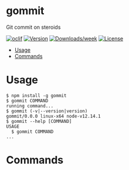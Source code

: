 gommit
======

Git commit on steroids

[![oclif](https://img.shields.io/badge/cli-oclif-brightgreen.svg)](https://oclif.io)
[![Version](https://img.shields.io/npm/v/gommit.svg)](https://npmjs.org/package/gommit)
[![Downloads/week](https://img.shields.io/npm/dw/gommit.svg)](https://npmjs.org/package/gommit)
[![License](https://img.shields.io/npm/l/gommit.svg)](https://github.com/bcerati/gommit/blob/master/package.json)

<!-- toc -->
* [Usage](#usage)
* [Commands](#commands)
<!-- tocstop -->
# Usage
<!-- usage -->
```sh-session
$ npm install -g gommit
$ gommit COMMAND
running command...
$ gommit (-v|--version|version)
gommit/0.0.0 linux-x64 node-v12.14.1
$ gommit --help [COMMAND]
USAGE
  $ gommit COMMAND
...
```
<!-- usagestop -->
# Commands
<!-- commands -->

<!-- commandsstop -->
